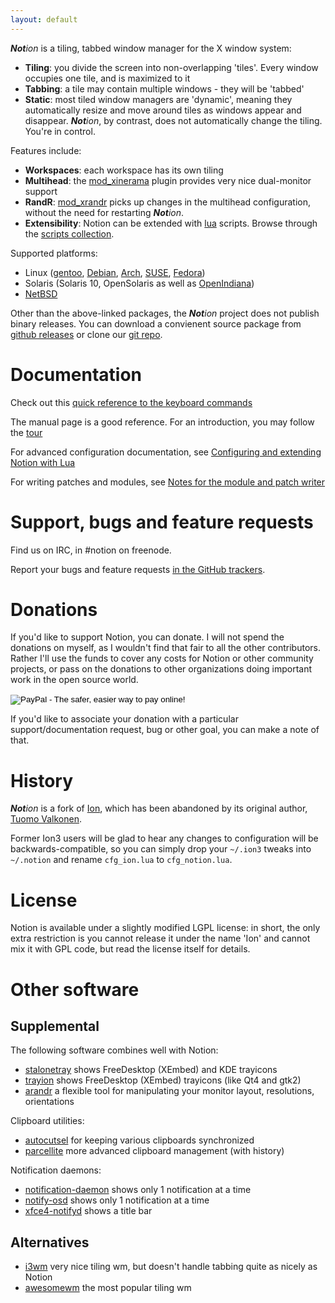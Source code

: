```yaml
---
layout: default
---
```


_**Not**ion_ is a tiling, tabbed window manager for the X window system:

* **Tiling**: you divide the screen into non-overlapping 'tiles'. Every window occupies one tile, and is maximized to it
* **Tabbing**: a tile may contain multiple windows - they will be 'tabbed'
* **Static**: most tiled window managers are 'dynamic', meaning they automatically resize and move around tiles as windows appear and disappear. _**Not**ion_, by contrast, does not automatically change the tiling. You're in control.

Features include:

* **Workspaces**: each workspace has its own tiling
* **Multihead**: the [mod_xinerama](https://github.com/raboof/notion/tree/master/mod_xinerama) plugin provides very nice dual-monitor support
* **RandR**: [mod_xrandr](https://github.com/raboof/notion/tree/master/mod_xrandr) picks up changes in the multihead configuration, without the need for restarting _**Not**ion_.
* **Extensibility**: Notion can be extended with [lua](https://www.lua.org/) scripts. Browse through the [scripts collection](https://github.com/raboof/notion/tree/master/contrib).

Supported platforms:

* Linux ([gentoo](https://packages.gentoo.org/packages/x11-wm/notion), [Debian](https://packages.debian.org/search?keywords=notion&searchon=names&suite=unstable&section=all), [Arch](https://www.archlinux.org/packages/?sort=&q=notion&maintainer=&last_update=&flagged=&limit=50), [SUSE](https://build.opensuse.org/package/show/X11:windowmanagers/notion), [Fedora](https://bintray.com/jsbackus/notion/fedora))
* Solaris (Solaris 10, OpenSolaris as well as [OpenIndiana](https://www.illumos.org/issues/1283))
* [NetBSD](http://pkgsrc.se/wm/notion)

Other than the above-linked packages, the _**Not**ion_ project does not publish binary releases. You can download a convienent source package from [github releases](https://github.com/raboof/notion/releases) or clone our [git repo](https://github.com/raboof/notion).

# Documentation

Check out this [quick reference to the keyboard commands](notionkeys.html)

The manual page is a good reference. For an introduction, you may follow the [tour](tour/)

For advanced configuration documentation, see [Configuring and extending Notion with Lua](http://notion.sourceforge.net/notionconf/)

For writing patches and modules, see [Notes for the module and patch writer](http://notion.sourceforge.net/notionnotes/)

# Support, bugs and feature requests

Find us on IRC, in #notion on freenode.

Report your bugs and feature requests [in the GitHub trackers](https://github.com/raboof/notion/issues).

# Donations

If you'd like to support Notion, you can donate. I will not spend the donations on myself, as I wouldn't find that fair to all the other contributors. Rather I'll use the funds to cover any costs for Notion or other community projects, or pass on the donations to other organizations doing important work in the open source world.

<div style="width: 100%; align: center">
  <form action="https://www.paypal.com/cgi-bin/webscr" method="post" target="_top">
     <input type="hidden" name="cmd" value="_s-xclick">
     <input type="hidden" name="hosted_button_id" value="3KPEBSEDFNNJ8">
     <input type="image" src="https://www.paypalobjects.com/en_US/i/btn/btn_donateCC_LG.gif" name="submit" alt="PayPal - The safer, easier way to pay online!" border="0">
     <img alt="" src="https://www.paypalobjects.com/nl_NL/i/scr/pixel.gif" width="1" height="1" border="0">
  </form>
</div>

If you'd like to associate your donation with a particular support/documentation request, bug or other goal, you can make a note of that.

# History

_**Not**ion_ is a fork of [Ion](https://tuomov.iki.fi/software/#TOC-Ion-2000-2009-), which has been abandoned by its original author, [Tuomo Valkonen](http://tuomov.iki.fi/).

Former Ion3 users will be glad to hear any changes to configuration will be backwards-compatible, so you can simply drop your `~/.ion3` tweaks into `~/.notion` and rename `cfg_ion.lua` to `cfg_notion.lua`.

# License

Notion is available under a slightly modified LGPL license: in short, the only extra restriction is you cannot release it under the name 'Ion' and cannot mix it with GPL code, but read the license itself for details.

# Other software

## Supplemental

The following software combines well with Notion: 

* [stalonetray](http://stalonetray.sourceforge.net/) shows FreeDesktop (XEmbed) and KDE trayicons
* [trayion](https://code.google.com/archive/p/trayion/) shows FreeDesktop (XEmbed) trayicons (like Qt4 and gtk2)
* [arandr](http://christian.amsuess.com/tools/arandr/) a flexible tool for manipulating your monitor layout, resolutions, orientations

Clipboard utilities:

* [autocutsel](http://www.nongnu.org/autocutsel/) for keeping various clipboards synchronized
* [parcellite](http://parcellite.sourceforge.net/) more advanced clipboard management (with history)

Notification daemons:

* [notification-daemon](https://wiki.gnome.org/NotificationDaemon) shows only 1 notification at a time
* [notify-osd](https://launchpad.net/notify-osd) shows only 1 notification at a time
* [xfce4-notifyd](https://docs.xfce.org/apps/notifyd/start) shows a title bar

## Alternatives

* [i3wm](https://i3wm.org) very nice tiling wm, but doesn't handle tabbing quite as nicely as Notion
* [awesomewm](https://awesomewm.org/) the most popular tiling wm

